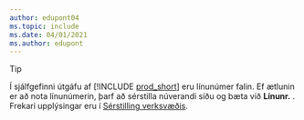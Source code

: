 ```yaml
---
author: edupont04
ms.topic: include
ms.date: 04/01/2021
ms.author: edupont
---
```

> [!TIP]
> Í sjálfgefinni útgáfu af [!INCLUDE [prod_short](prod_short.md)] eru línunúmer falin. Ef ætlunin er að nota línunúmerin, þarf að sérstilla núverandi síðu og bæta við **Línunr.** . Frekari upplýsingar eru í [Sérstilling verksvæðis](../ui-personalization-user.md#to-start-personalizing-a-page-through-the-personalizing-banner).  
